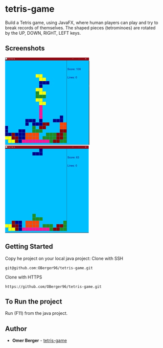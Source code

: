 # tetris-game
Build a Tetris game, using JavaFX, where human players can play and try to break records of themselves. 
The shaped pieces (tetrominoes) are rotated by the UP, DOWN, RIGHT, LEFT keys.
 
## Screenshots
![screenshot](https://github.com/OBerger96/tetris-game/blob/master/images/tetris0.jpeg)
![screenshot](https://github.com/OBerger96/tetris-game/blob/master/images/tetris1.jpeg)

## Getting Started
Copy he project on your local java project:
Clone with SSH 
```
git@github.com:OBerger96/tetris-game.git
```
Clone with HTTPS
```
https://github.com/OBerger96/tetris-game.git
```
## To Run the project
Run (F11) from the java project.

## Author
* **Omer Berger** - [tetris-game](https://github.com/OBerger96/tetris-game)

